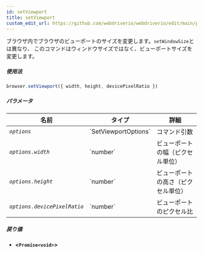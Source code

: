 ```yaml
---
id: setViewport
title: setViewport
custom_edit_url: https://github.com/webdriverio/webdriverio/edit/main/packages/webdriverio/src/commands/browser/setViewport.ts
---
```


ブラウザ内でブラウザのビューポートのサイズを変更します。`setWindowSize`とは異なり、
このコマンドはウィンドウサイズではなく、ビューポートサイズを変更します。

##### 使用法

```js
browser.setViewport({ width, height, devicePixelRatio })
```

##### パラメータ

<table>
  <thead>
    <tr>
      <th>名前</th><th>タイプ</th><th>詳細</th>
    </tr>
  </thead>
  <tbody>
    <tr>
      <td><code><var>options</var></code></td>
      <td>`SetViewportOptions`</td>
      <td>コマンド引数</td>
    </tr>
    <tr>
      <td><code><var>options.width</var></code></td>
      <td>`number`</td>
      <td>ビューポートの幅（ピクセル単位）</td>
    </tr>
    <tr>
      <td><code><var>options.height</var></code></td>
      <td>`number`</td>
      <td>ビューポートの高さ（ピクセル単位）</td>
    </tr>
    <tr>
      <td><code><var>options.devicePixelRatio</var></code></td>
      <td>`number`</td>
      <td>ビューポートのピクセル比</td>
    </tr>
  </tbody>
</table>

##### 戻り値

- **&lt;`Promise<void>`&gt;**